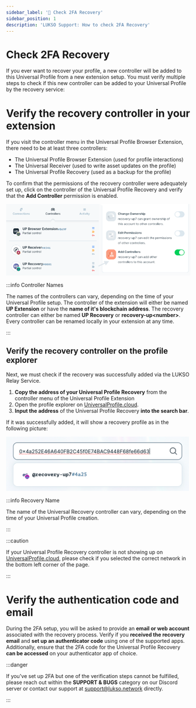 ```yaml
---
sidebar_label: '🛟 Check 2FA Recovery'
sidebar_position: 1
description: 'LUKSO Support: How to check 2FA Recovery'
---
```


# Check 2FA Recovery

If you ever want to recover your profile, a new controller will be added to this Universal Profile from a new extension setup. You must verify multiple steps to check if this new controller can be added to your Universal Profile by the recovery service:

# Verify the recovery controller in your extension

If you visit the controller menu in the Universal Profile Browser Extension, there need to be at least three controllers:

- The Universal Profile Browser Extension (used for profile interactions)
- The Universal Receiver (used to write asset updates on the profile)
- The Universal Profile Recovery (used as a backup for the profile)

To confirm that the permissions of the recovery controller were adequately set up, click on the controller of the Universal Profile Recovery and verify that the **Add Controller** permission is enabled.

<div style={{textAlign: 'center'}}>

<img
    src="/img/extension/2fa-controller.png"
    alt="2FA Controller"
    width="800"
/>

</div>

:::info Controller Names

The names of the controllers can vary, depending on the time of your Universal Profile setup. The controller of the extension will either be named **UP Extension** or have the **name of it's blockchain address**. The recovery controller can either be named **UP Recovery** or **recovery-up\<number\>**. Every controller can be renamed locally in your extension at any time.

:::

## Verify the recovery controller on the profile explorer

Next, we must check if the recovery was successfully added via the LUKSO Relay Service.

1. **Copy the address of your Universal Profile Recovery** from the controller menu of the Universal Profile Extension
2. Open the profile explorer on [UniversalProfile.cloud](https://universalprofile.cloud/?network=mainnet).
3. **Input the address** of the Universal Profile Recovery **into the search bar**.

If it was successfully added, it will show a recovery profile as in the following picture:

<img
    src="/img/extension/recovery-search.png"
    alt="Recovery Search"
    width="500"
/>

:::info Recovery Name

The name of the Universal Recovery controller can vary, depending on the time of your Universal Profile creation.

:::

:::caution

If your Universal Profile Recovery controller is not showing up on [UniversalProfile.cloud](https://universalprofile.cloud/?network=mainnet), please check if you selected the correct network in the bottom left corner of the page.

:::

# Verify the authentication code and email

During the 2FA setup, you will be asked to provide an **email or web account** associated with the recovery process. Verify if you **received the recovery email** and **set up an authenticator code** using one of the supported apps. Additionally, ensure that the 2FA code for the Universal Profile Recovery **can be accessed** on your authenticator app of choice.

:::danger

If you've set up 2FA but one of the verification steps cannot be fulfilled, please reach out within the **SUPPORT & BUGS** category on our Discord server or contact our support at [support@lukso.network](mailto:support@lukso.network) directly.

:::
